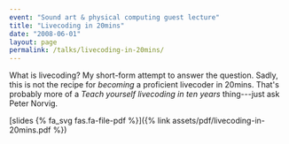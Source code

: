 ```yaml
---
event: "Sound art & physical computing guest lecture"
title: "Livecoding in 20mins"
date: "2008-06-01"
layout: page
permalink: /talks/livecoding-in-20mins/
---
```


What is livecoding? My short-form attempt to answer the question. Sadly, this is not
the recipe for _becoming_ a proficient livecoder in 20mins. That's probably more
of a _Teach yourself livecoding in ten years_ thing---just ask Peter Norvig.

[slides {% fa_svg fas.fa-file-pdf %}]({% link assets/pdf/livecoding-in-20mins.pdf %})

